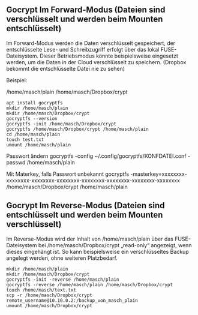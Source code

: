 ## Gocrypt Im Forward-Modus (Dateien sind verschlüsselt und werden beim Mounten entschlüsselt)
Im Forward-Modus werden die Daten verschlüsselt gespeichert, der entschlüsselte Lese- und Schreibzugriff erfolgt über das lokal FUSE-Dateisystem. 
Dieser Betriebsmodus könnte beispielsweise eingesetzt werden, um die Daten in der Cloud verschlüsselt zu speichern.
(Dropbox bekommt die entschlüsselte Datei nie zu sehen)

Beispiel:

/home/masch/plain
/home/masch/Dropbox/crypt

```
apt install gocryptfs 
mkdir /home/masch/plain 
mkdir /home/masch/Dropbox/crypt
gocryptfs --version
gocryptfs -init /home/masch/Dropbox/crypt
gocryptfs /home/masch/Dropbox/crypt /home/masch/plain 
cd /home/masch/plain 
touch test.txt
umount /home/masch/plain
```
Passwort ändern
gocryptfs -config ~/.config/gocryptfs/KONFDATEI.conf -passwd /home/masch/plain 

Mit Materkey, falls Passwort unbekannt
gocryptfs -masterkey=xxxxxxxx-xxxxxxxx-xxxxxxxx-xxxxxxxx-xxxxxxxx-xxxxxxxx-xxxxxxxx-xxxxxxxx /home/masch/Dropbox/crypt /home/masch/plain 



## Gocrypt Im Reverse-Modus (Dateien sind entschlüsselt und werden beim Mounten verschlüsselt)

Im Reverse-Modus wird der Inhalt von /home/masch/plain über das FUSE-Dateisystem bei /home/masch/Dropbox/crypt „read-only“ angezeigt, wenn dieses eingehängt ist. So kann beispielsweise ein verschlüsseltes Backup angelegt werden, ohne weiteren Platzbedarf. 
```
mkdir /home/masch/plain 
mkdir /home/masch/Dropbox/crypt
gocryptfs -init -reverse /home/masch/plain
gocryptfs -reverse /home/masch/plain /home/masch/Dropbox/crypt
touch /home/masch/text.txt
scp -r /home/masch/Dropbox/crypt remote_username@10.10.0.2:/backup_von_masch_plain
umount /home/masch/Dropbox/crypt
```

